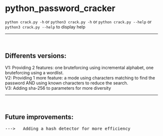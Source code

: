 # python_password_cracker

```python crack.py -h``` or ```python3 crack.py -h``` or ```python crack.py --help``` or ```python3 crack.py --help``` to display help

<hr><br>
<h2> Differents versions:</h2>
V1: Providing 2 features: one bruteforcing using incremental alphabet, one bruteforcing using a wordlist.
<br>
V2: Providing 1 more feature: a mode using characters matching to find the password AND using known characters to reduce the search.
<br>
V3: Adding sha-256 to parameters for more diversity

<hr><br>
<h2> Future improvements:</h2>
    <pre>--->   Adding a hash detector for more efficiency</pre>
